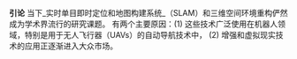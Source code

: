 **引论** 当下_实时单目即时定位和地图构建系统_（SLAM）和三维空间环境重构俨然成为学术界流行的研究课题。 有两个主要原因：\(1\) 这些技术广泛使用在机器人领域，特别是用于无人飞行器（UAVs）的自动导航技术中， \(2\) 增强和虚拟现实技术的应用正逐渐进入大众市场。

